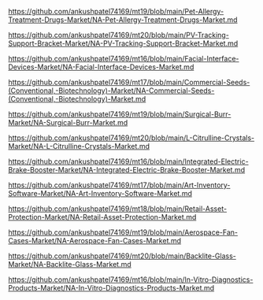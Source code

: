 <p><a href="https://github.com/ankushpatel74169/mt19/blob/main/Pet-Allergy-Treatment-Drugs-Market/NA-Pet-Allergy-Treatment-Drugs-Market.md">https://github.com/ankushpatel74169/mt19/blob/main/Pet-Allergy-Treatment-Drugs-Market/NA-Pet-Allergy-Treatment-Drugs-Market.md</a></p><p><a href="https://github.com/ankushpatel74169/mt20/blob/main/PV-Tracking-Support-Bracket-Market/NA-PV-Tracking-Support-Bracket-Market.md">https://github.com/ankushpatel74169/mt20/blob/main/PV-Tracking-Support-Bracket-Market/NA-PV-Tracking-Support-Bracket-Market.md</a></p><p><a href="https://github.com/ankushpatel74169/mt16/blob/main/Facial-Interface-Devices-Market/NA-Facial-Interface-Devices-Market.md">https://github.com/ankushpatel74169/mt16/blob/main/Facial-Interface-Devices-Market/NA-Facial-Interface-Devices-Market.md</a></p><p><a href="https://github.com/ankushpatel74169/mt17/blob/main/Commercial-Seeds-(Conventional,-Biotechnology)-Market/NA-Commercial-Seeds-(Conventional,-Biotechnology)-Market.md">https://github.com/ankushpatel74169/mt17/blob/main/Commercial-Seeds-(Conventional,-Biotechnology)-Market/NA-Commercial-Seeds-(Conventional,-Biotechnology)-Market.md</a></p><p><a href="https://github.com/ankushpatel74169/mt19/blob/main/Surgical-Burr-Market/NA-Surgical-Burr-Market.md">https://github.com/ankushpatel74169/mt19/blob/main/Surgical-Burr-Market/NA-Surgical-Burr-Market.md</a></p><p><a href="https://github.com/ankushpatel74169/mt20/blob/main/L-Citrulline-Crystals-Market/NA-L-Citrulline-Crystals-Market.md">https://github.com/ankushpatel74169/mt20/blob/main/L-Citrulline-Crystals-Market/NA-L-Citrulline-Crystals-Market.md</a></p><p><a href="https://github.com/ankushpatel74169/mt16/blob/main/Integrated-Electric-Brake-Booster-Market/NA-Integrated-Electric-Brake-Booster-Market.md">https://github.com/ankushpatel74169/mt16/blob/main/Integrated-Electric-Brake-Booster-Market/NA-Integrated-Electric-Brake-Booster-Market.md</a></p><p><a href="https://github.com/ankushpatel74169/mt17/blob/main/Art-Inventory-Software-Market/NA-Art-Inventory-Software-Market.md">https://github.com/ankushpatel74169/mt17/blob/main/Art-Inventory-Software-Market/NA-Art-Inventory-Software-Market.md</a></p><p><a href="https://github.com/ankushpatel74169/mt18/blob/main/Retail-Asset-Protection-Market/NA-Retail-Asset-Protection-Market.md">https://github.com/ankushpatel74169/mt18/blob/main/Retail-Asset-Protection-Market/NA-Retail-Asset-Protection-Market.md</a></p><p><a href="https://github.com/ankushpatel74169/mt19/blob/main/Aerospace-Fan-Cases-Market/NA-Aerospace-Fan-Cases-Market.md">https://github.com/ankushpatel74169/mt19/blob/main/Aerospace-Fan-Cases-Market/NA-Aerospace-Fan-Cases-Market.md</a></p><p><a href="https://github.com/ankushpatel74169/mt20/blob/main/Backlite-Glass-Market/NA-Backlite-Glass-Market.md">https://github.com/ankushpatel74169/mt20/blob/main/Backlite-Glass-Market/NA-Backlite-Glass-Market.md</a></p><p><a href="https://github.com/ankushpatel74169/mt16/blob/main/In-Vitro-Diagnostics-Products-Market/NA-In-Vitro-Diagnostics-Products-Market.md">https://github.com/ankushpatel74169/mt16/blob/main/In-Vitro-Diagnostics-Products-Market/NA-In-Vitro-Diagnostics-Products-Market.md</a></p>
